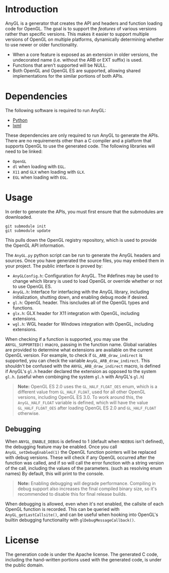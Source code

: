 # Introduction

AnyGL is a generator that creates the API and headers and function loading code for OpenGL. The goal is to support the _features_ of various versions rather than specific versions. This makes it easier to support multiple versions of OpenGL on multiple platforms, dynamically determining whether to use newer or older functionality.

* When a core feature is exposed as an extension in older versions, the undecorated name (i.e. without the ARB or EXT suffix) is used.
* Functions that aren't supported will be NULL.
* Both OpenGL and OpenGL ES are supported, allowing shared implementations for the similar portions of both APIs.

# Dependencies

The following software is required to run AnyGL:

* [Python](https://www.python.org/)
* [lxml](http://lxml.de/)

These dependencies are only required to run AnyGL to generate the APIs. There are no requirements other than a C compiler and a platform that supports OpenGL to use the generated code. The following libraries will need to be linked:

* `OpenGL`
* `dl` when loading with `EGL`.
* `X11` and `GLX` when loading with `GLX`.
* `EGL` when loading with `EGL`.

# Usage

In order to generate the APIs, you must first ensure that the submodules are downloaded.

	git submodule init
	git submodule update

This pulls down the OpenGL registry repository, which is used to provide the OpenGL API information.

The `AnyGL.py` python script can be run to generate the AnyGL headers and sources. Once you have generated the source files, you may embed them in your project. The public interface is proved by:

* `AnyGLConfig.h`: Configuration for AnyGL. The #defines may be used to change which library is used to load OpenGL or override whether or not to use OpenGL ES.
* `AnyGL.h`: Interface for interfacing with the AnyGL library, including initialization, shutting down, and enabling debug mode if desired.
* `gl.h`: OpenGL header. This isncludes all of the OpenGL types and functions.
* `glx.h`: GLX header for X11 integration with OpenGL, including extensions.
* `wgl.h`: WGL header for Windows integration with OpenGL, including extensions.

When checking if a function is supported, you may use the `ANYGL_SUPPORTED()` macro, passing in the function name. Global variables are provided to determine what extensions are available on the current OpenGL version. For example, to check if `GL_ARB_draw_indirect` is supported, you can check the variable `AnyGL_ARB_draw_indirect`. This shouldn't be confused with the `ANYGL_ARB_draw_indirect` macro, is defined if AnyGL's `gl.h` header declared the extension as opposed to the system `gl.h`. (useful when combinging the system `gl.h` with AnyGL's `gl.h`)

> **Note:** OpenGL ES 2.0 uses the `GL_HALF_FLOAT_OES` enum, which is a different value from `GL_HALF_FLOAT`, used for all other OpenGL versions, including OpenGL ES 3.0. To work around this, the `AnyGL_HALF_FLOAT` variable is defined, which will have the value `GL_HALF_FLOAT_OES` after loading OpenGL ES 2.0 and `GL_HALF_FLOAT` otherwise.

## Debugging

When `ANYGL_ENABLE_DEBUG` is defined to 1 (default when `NDEBUG` isn't defined), the debugging feature may be enabled. Once you call `AnyGL_setDebugEnabled(1)` the OpenGL function pointers will be replaced with debug versions. These will check if any OpenGL occurred after the function was called, and if so will call the error function with a string version of the call, including the values of the parameters. (such as resolving enum names) By default, this will print to the console.

> **Note:** Enabling debugging will degrade performance. Compiling in debug support also increases the final compiled binary size, so it's recommended to disable this for final release builds.

When debugging is allowed, even when it's not enabled, the callsite of each OpenGL function is recorded. This can be queried with `AnyGL_getLastCallsite()`, and can be useful when hooking into OpenGL's builtin debugging functionality with `glDebugMessageCallback()`.

# License

The generation code is under the Apache license. The generated C code, including the hand-written portions used with the generated code, is under the public domain.
